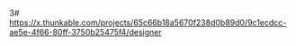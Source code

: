 3# https://x.thunkable.com/projects/65c66b18a5670f238d0b89d0/9c1ecdcc-ae5e-4f66-80ff-3750b25475f4/designer
